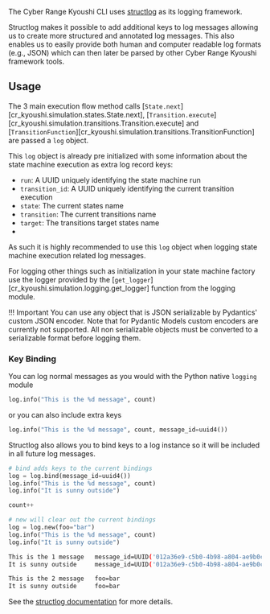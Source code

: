 The Cyber Range Kyoushi CLI uses [structlog](https://www.structlog.org/) as its logging framework.

Structlog makes it possible to add additional keys to log messages allowing us to create more structured and
annotated log messages. This also enables us to easily provide both human and computer readable log formats (e.g., JSON)
which can then later be parsed by other Cyber Range Kyoushi framework tools.

## Usage

The 3 main execution flow method calls [`State.next`][cr_kyoushi.simulation.states.State.next],
[`Transition.execute`][cr_kyoushi.simulation.transitions.Transition.execute] and
[`TransitionFunction`][cr_kyoushi.simulation.transitions.TransitionFunction] are passed a `log` object.


This `log` object is already pre initialized with some information about the state machine execution as
extra log record keys:

- `run`: A UUID uniquely identifying the state machine run
- `transition_id`: A UUID uniquely identifying the current transition execution
- `state`: The current states name
- `transition`: The current transitions name
- `target`: The transitions target states name
-
As such it is highly recommended to use this `log` object when logging state machine execution
related log messages.

For logging other things such as initialization in your state machine factory use the logger
provided by the [`get_logger`][cr_kyoushi.simulation.logging.get_logger] function from the logging module.

!!! Important
    You can use any object that is JSON serializable by Pydantics' custom JSON encoder.
    Note that for Pydantic Models custom encoders are currently not supported.
    All non serializable objects must be converted to a serializable format before logging them.

### Key Binding
You can log normal messages as you would with the Python native `logging` module

```python
log.info("This is the %d message", count)
```

or you can also include extra keys

```python
log.info("This is the %d message", count, message_id=uuid4())
```

Structlog also allows you to bind keys to a log instance so it will be included in all future log messages.

```python
# bind adds keys to the current bindings
log = log.bind(message_id=uuid4())
log.info("This is the %d message", count)
log.info("It is sunny outside")

count++

# new will clear out the current bindings
log = log.new(foo="bar")
log.info("This is the %d message", count)
log.info("It is sunny outside")
```

```bash
This is the 1 message   message_id=UUID('012a36e9-c5b0-4b98-a804-ae9b0cd1b870')
It is sunny outside     message_id=UUID('012a36e9-c5b0-4b98-a804-ae9b0cd1b870')

This is the 2 message   foo=bar
It is sunny outside     foo=bar
```

See the [structlog documentation](https://www.structlog.org/en/stable/) for more details.
